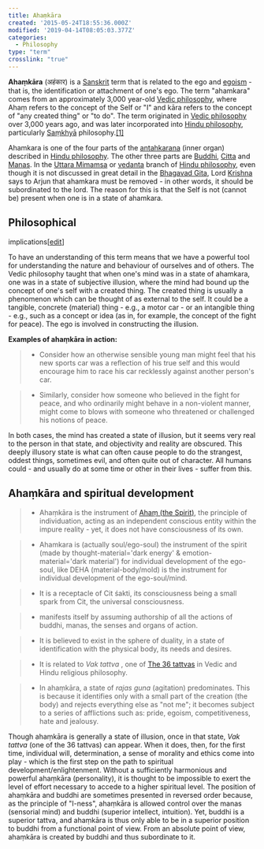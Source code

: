 ```yaml
---
title: Ahaṃkāra
created: '2015-05-24T18:55:36.000Z'
modified: '2019-04-14T08:05:03.377Z'
categories:
  - Philosophy
type: "term"
crosslink: "true"
---
```


**Ahaṃkāra** (अहंकार) is a [Sanskrit](https://en.wikipedia.org/wiki/Sanskrit
"Sanskrit") term that is related to the ego and
[egoism](https://en.wikipedia.org/wiki/Egotism "Egotism") \- that is, the
identification or attachment of one's ego. The term "ahamkara" comes from an
approximately 3,000 year-old [Vedic
philosophy](https://en.wikipedia.org/wiki/Vedic_philosophy "Vedic
philosophy"), where Ahaṃ refers to the concept of the Self or "I" and kāra
refers to the concept of "any created thing" or "to do". The term originated
in [Vedic philosophy](https://en.wikipedia.org/wiki/Vedic_philosophy "Vedic
philosophy") over 3,000 years ago, and was later incorporated into [Hindu
philosophy](https://en.wikipedia.org/wiki/Hindu_philosophy "Hindu
philosophy"), particularly
[Saṃkhyā](https://en.wikipedia.org/wiki/Sa%E1%B9%83khy%C4%81 "Saṃkhyā")
philosophy.[[1]](https://en.wikipedia.org/wiki/Ahamkara#cite_note-1)

Ahamkara is one of the four parts of the
[antahkarana](https://en.wikipedia.org/wiki/Antahkarana "Antahkarana") (inner
organ) described in [Hindu
philosophy](https://en.wikipedia.org/wiki/Hindu_philosophy "Hindu
philosophy"). The other three parts are
[Buddhi](https://en.wikipedia.org/wiki/Buddhi "Buddhi"),
[Citta](https://en.wikipedia.org/wiki/Citta "Citta") and
[Manas](https://en.wikipedia.org/wiki/Manas_\(early_Buddhism\) "Manas \(early
Buddhism\)"). In the [Uttara
Mimamsa](https://en.wikipedia.org/wiki/Uttara_Mimamsa "Uttara Mimamsa") or
[vedanta](https://en.wikipedia.org/wiki/Vedanta "Vedanta") branch of [Hindu
philosophy](https://en.wikipedia.org/wiki/Hindu_philosophy "Hindu
philosophy"), even though it is not discussed in great detail in the [Bhagavad
Gita](https://en.wikipedia.org/wiki/Bhagavad_Gita "Bhagavad Gita"), Lord
[Krishna](https://en.wikipedia.org/wiki/Krishna "Krishna") says to Arjun that
ahamkara must be removed - in other words, it should be subordinated to the
lord. The reason for this is that the Self is not (cannot be) present when one
is in a state of ahamkara.

## Philosophical
implications[[edit](https://en.wikipedia.org/w/index.php?title=Ahamkara&action=edit&section=1
"Edit section: Philosophical implications")]

To have an understanding of this term means that we have a powerful tool for
understanding the nature and behaviour of ourselves and of others. The Vedic
philosophy taught that when one's mind was in a state of ahamkara, one was in
a state of subjective illusion, where the mind had bound up the concept of
one's self with a created thing. The created thing is usually a phenomenon
which can be thought of as external to the self. It could be a tangible,
concrete (material) thing - e.g., a motor car - or an intangible thing - e.g.,
such as a concept or idea (as in, for example, the concept of the fight for
peace). The ego is involved in constructing the illusion.

**Examples of ahaṃkāra in action:**

>   * Consider how an otherwise sensible young man might feel that his new
sports car was a reflection of his true self and this would encourage him to
race his car recklessly against another person's car.

>   * Similarly, consider how someone who believed in the fight for peace, and
who ordinarily might behave in a non-violent manner, might come to blows with
someone who threatened or challenged his notions of peace.

>

In both cases, the mind has created a state of illusion, but it seems very
real to the person in that state, and objectivity and reality are obscured.
This deeply illusory state is what can often cause people to do the strangest,
oddest things, sometimes evil, and often quite out of character. All humans
could - and usually do at some time or other in their lives - suffer from
this.

## Ahaṃkāra and spiritual development

>   * Ahaṃkāra is the instrument of [Ahaṃ (the
Spirit)](https://en.wikipedia.org/wiki/Aham_\(Kashmir_Shaivism\) "Aham
\(Kashmir Shaivism\)"), the principle of individuation, acting as an
independent conscious entity within the impure reality - yet, it does not have
consciousness of its own.

>   * Ahamkara is (actually soul/ego-soul) the instrument of the spirit (made
by thought-material='dark energy' & emotion-material='dark material') for
individual development of the ego-soul, like DEHA (material-body/mold) is the
instrument for individual development of the ego-soul/mind.

>   * It is a receptacle of Cit śakti, its consciousness being a small spark
from Cit, the universal consciousness.

>   * manifests itself by assuming authorship of all the actions of buddhi,
manas, the senses and organs of action.

>   * It is believed to exist in the sphere of duality, in a state of
identification with the physical body, its needs and desires.

>   * It is related to _Vak tattva_ , one of [The 36
tattvas](https://en.wikipedia.org/wiki/The_36_tattvas "The 36 tattvas") in
Vedic and Hindu religious philosophy.

>   * In ahaṃkāra, a state of _rajas guna_ (agitation) predominates. This is
because it identifies only with a small part of the creation (the body) and
rejects everything else as  "not me"; it becomes subject to a series of
afflictions such as: pride, egoism, competitiveness, hate and jealousy.

>

Though ahaṃkāra is generally a state of illusion, once in that state, _Vak
tattva_ (one of the 36 tattvas) can appear. When it does, then, for the first
time, individual will, determination, a sense of morality and ethics come into
play - which is the first step on the path to spiritual
development/enlightenment. Without a sufficiently harmonious and powerful
ahaṃkāra (personality), it is thought to be impossible to exert the level of
effort necessary to accede to a higher spiritual level. The position of
ahaṃkāra and buddhi are sometimes presented in reversed order because, as the
principle of  "I-ness", ahaṃkāra is allowed control over the manas (sensorial
mind) and buddhi (superior intellect, intuition). Yet, buddhi is a superior
tattva, and ahaṃkāra is thus only able to be in a superior position to buddhi
from a functional point of view. From an absolute point of view, ahaṃkāra is
created by buddhi and thus subordinate to it.
